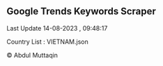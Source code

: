 

## Google Trends Keywords Scraper 
 
Last Update 14-08-2023 , 09:48:17

Country List :
VIETNAM.json



© Abdul Muttaqin 
